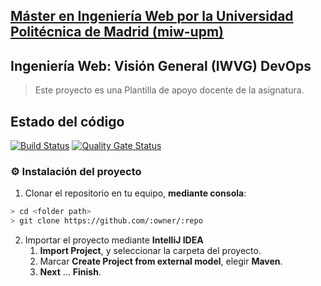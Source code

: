 ## [Máster en Ingeniería Web por la Universidad Politécnica de Madrid (miw-upm)](http://miw.etsisi.upm.es)
## Ingeniería Web: Visión General (IWVG) DevOps
> Este proyecto es una Plantilla de apoyo docente de la asignatura.

## Estado del código
[![Build Status](https://travis-ci.org/lconder/iwvg-devops-luis-conde.svg?branch=develop)](https://travis-ci.org/lconder/iwvg-devops-luis-conde)
[![Quality Gate Status](https://sonarcloud.io/api/project_badges/measure?project=lconder_iwvg-devops-luis-conde&metric=alert_status)](https://sonarcloud.io/dashboard?id=lconder_iwvg-devops-luis-conde) 

### :gear: Instalación del proyecto
1. Clonar el repositorio en tu equipo, **mediante consola**:
```sh
> cd <folder path>
> git clone https://github.com/:owner/:repo
```
2. Importar el proyecto mediante **IntelliJ IDEA**
   1. **Import Project**, y seleccionar la carpeta del proyecto.
   1. Marcar **Create Project from external model**, elegir **Maven**.
   1. **Next** … **Finish**.
